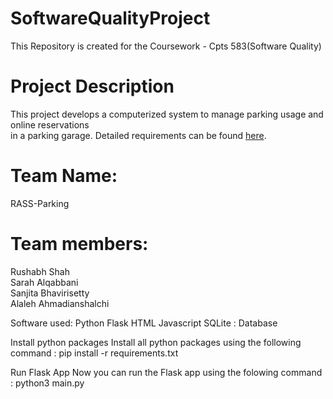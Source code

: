 # SoftwareQualityProject
This Repository is created for the Coursework - Cpts 583(Software Quality)

# Project Description
This project develops a computerized system to manage parking usage and online reservations                         
in a parking garage. Detailed requirements can be found [here](http://www.ece.rutgers.edu/~marsic/books/SE/projects/ParkingLot/ParkingLot.pdf). 

# Team Name:
RASS-Parking

# Team members:
Rushabh Shah 
<br/> Sarah Alqabbani
<br/> Sanjita Bhavirisetty
<br/> Alaleh Ahmadianshalchi


Software used:
Python Flask 
HTML 
Javascript
SQLite : Database

Install python packages
Install all python packages using the following command : pip install -r requirements.txt

Run Flask App
Now you can run the Flask app using the folowing command : python3 main.py